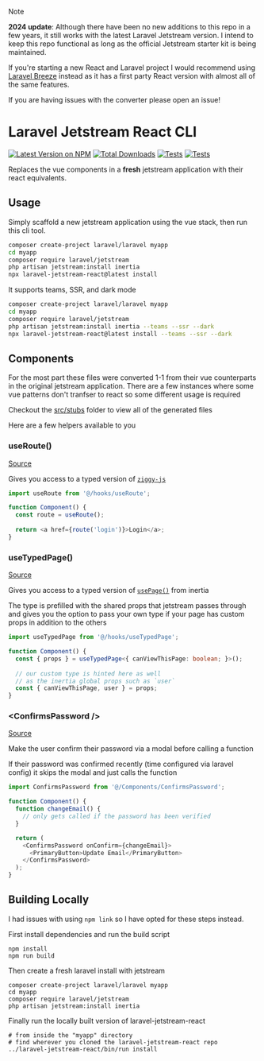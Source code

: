 > [!NOTE]
> **2024 update**: Although there have been no new additions to this repo in a few years, it still works with the latest Laravel Jetstream version. I intend to keep this repo functional as long as the official Jetstream starter kit is being maintained.
>
> If you're starting a new React and Laravel project I would recommend using [Laravel Breeze](https://github.com/laravel/breeze) instead as it has a first party React version with almost all of the same features.
>
> If you are having issues with the converter please open an issue!

# Laravel Jetstream React CLI

[![Latest Version on NPM](https://img.shields.io/npm/v/laravel-jetstream-react.svg?style=flat-square)](https://www.npmjs.com/package/laravel-jetstream-react)
[![Total Downloads](https://img.shields.io/npm/dt/laravel-jetstream-react.svg?style=flat-square)](https://www.npmjs.com/package/laravel-jetstream-react)
[![Tests](https://github.com/ozziexsh/laravel-jetstream-react/actions/workflows/nightly-clone.yml/badge.svg?branch=main)](https://github.com/ozziexsh/laravel-jetstream-react/actions/workflows/nightly-clone.yml)
[![Tests](https://github.com/ozziexsh/laravel-jetstream-react/actions/workflows/test-conversion.yml/badge.svg?branch=main)](https://github.com/ozziexsh/laravel-jetstream-react/actions/workflows/test-conversion.yml)

Replaces the vue components in a **fresh** jetstream application with their react equivalents.

## Usage

Simply scaffold a new jetstream application using the vue stack, then run this cli tool.

```bash
composer create-project laravel/laravel myapp
cd myapp
composer require laravel/jetstream
php artisan jetstream:install inertia
npx laravel-jetstream-react@latest install
```

It supports teams, SSR, and dark mode

```bash
composer create-project laravel/laravel myapp
cd myapp
composer require laravel/jetstream
php artisan jetstream:install inertia --teams --ssr --dark
npx laravel-jetstream-react@latest install --teams --ssr --dark
```

## Components

For the most part these files were converted 1-1 from their vue counterparts in the original jetstream application. There are a few instances where some vue patterns don't tranfser to react so some different usage is required

Checkout the [src/stubs](./src/stubs) folder to view all of the generated files

Here are a few helpers available to you

### useRoute()

[Source](https://github.com/ozziexsh/laravel-jetstream-react/blob/main/src/stubs/resources/js/Hooks/useRoute.ts)

Gives you access to a typed version of [`ziggy-js`](https://github.com/tighten/ziggy)

```javascript
import useRoute from '@/hooks/useRoute';

function Component() {
  const route = useRoute();
  
  return <a href={route('login')}>Login</a>;
}
```

### useTypedPage()

[Source](https://github.com/ozziexsh/laravel-jetstream-react/blob/main/src/stubs/resources/js/Hooks/useTypedPage.ts)

Gives you access to a typed version of [`usePage()`]() from inertia

The type is prefilled with the shared props that jetstream passes through and gives you the option to pass your own type if your page has custom props in addition to the others

```typescript
import useTypedPage from '@/hooks/useTypedPage';

function Component() {
  const { props } = useTypedPage<{ canViewThisPage: boolean; }>();
  
  // our custom type is hinted here as well 
  // as the inertia global props such as `user`
  const { canViewThisPage, user } = props;
}
```

### \<ConfirmsPassword />

[Source](https://github.com/ozziexsh/laravel-jetstream-react/blob/main/src/stubs/resources/js/Jetstream/ConfirmsPassword.tsx)

Make the user confirm their password via a modal before calling a function

If their password was confirmed recently (time configured via laravel config) it skips the modal and just calls the function

```javascript
import ConfirmsPassword from '@/Components/ConfirmsPassword';

function Component() {
  function changeEmail() {
    // only gets called if the password has been verified
  }

  return (
    <ConfirmsPassword onConfirm={changeEmail}>
      <PrimaryButton>Update Email</PrimaryButton>
    </ConfirmsPassword>
  );
}
```

## Building Locally

I had issues with using `npm link` so I have opted for these steps instead.

First install dependencies and run the build script

```shell
npm install
npm run build
```

Then create a fresh laravel install with jetstream

```shell
composer create-project laravel/laravel myapp
cd myapp
composer require laravel/jetstream
php artisan jetstream:install inertia
```

Finally run the locally built version of laravel-jetstream-react

```shell
# from inside the "myapp" directory
# find wherever you cloned the laravel-jetstream-react repo
../laravel-jetstream-react/bin/run install
```
